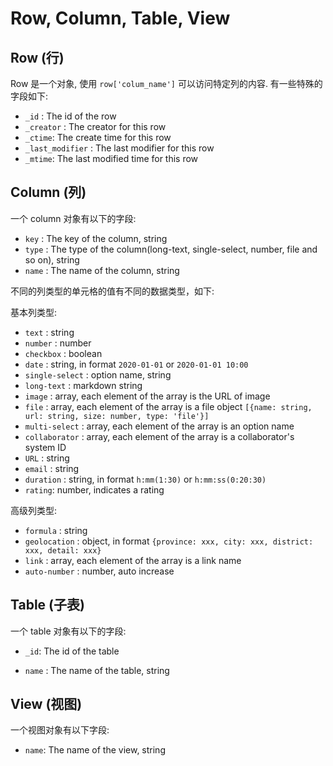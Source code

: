 # Row, Column, Table, View

## Row (行)

Row 是一个对象, 使用 `row['colum_name']` 可以访问特定列的内容. 有一些特殊的字段如下:

* `_id` : The id of the row
* `_creator` : The creator for this row
* `_ctime`: The create time for this row
* `_last_modifier` : The last modifier for this row
* `_mtime`: The last modified time for this row

## Column (列)

一个 column 对象有以下的字段:

* `key` : The key of the column, string
* `type` : The type of the column(long-text, single-select, number, file and so on), string
* `name` : The name of the column, string

不同的列类型的单元格的值有不同的数据类型，如下:

基本列类型:

* `text` : string
* `number` : number
* `checkbox` : boolean
* `date` : string, in format `2020-01-01` or `2020-01-01 10:00` 
* `single-select` : option name, string
* `long-text` : markdown string
* `image` : array, each element of the array is the URL of image
* `file` : array, each element of the array is a file object  `[{name: string, url: string, size: number, type: 'file'}]`
* `multi-select` : array, each element of the array is an option name
* `collaborator` : array, each element of the array is a collaborator's system ID
* `URL` : string
* `email` :  string
* `duration` : string, in format `h:mm(1:30)` or `h:mm:ss(0:20:30)` 
* `rating`: number, indicates a rating

高级列类型:

* `formula` : string
* `geolocation` : object, in format `{province: xxx, city: xxx, district: xxx, detail: xxx}`
* `link` : array, each element of the array is a link name
* `auto-number` : number, auto increase

## Table (子表)

一个 table 对象有以下的字段:

* `_id`: The id of the table 

* `name` : The name of the table, string

## View (视图)

一个视图对象有以下字段:

* `name`: The name of the view, string
